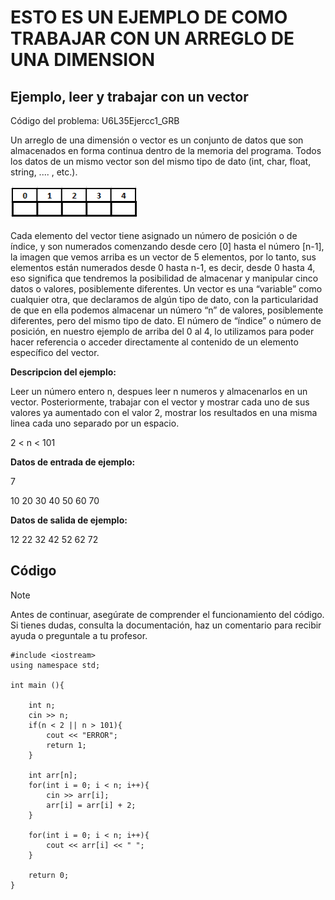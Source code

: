 # ESTO ES UN EJEMPLO DE COMO TRABAJAR CON UN ARREGLO DE UNA DIMENSION

## Ejemplo, leer y trabajar con un vector

Código del problema: U6L35Ejercc1_GRB

Un arreglo de una dimensión o vector es un conjunto de datos que son almacenados en forma continua dentro de la memoria del programa. Todos los datos de un mismo vector son del mismo tipo de dato (int, char, float, string, .... , etc.).

![L35E2.png](L35E2.png?raw=true)

Cada elemento del vector tiene asignado un número de posición o de índice, y son numerados comenzando desde cero [0] hasta el número [n-1], la imagen que vemos arriba es un vector de 5 elementos, por lo tanto, sus elementos están numerados desde 0 hasta n-1, es decir, desde 0 hasta 4, eso significa que tendremos la posibilidad de almacenar y manipular cinco datos o valores, posiblemente diferentes. Un vector es una “variable” como cualquier otra, que declaramos de algún tipo de dato, con la particularidad de que en ella podemos almacenar un número “n” de valores, posiblemente diferentes, pero del mismo tipo de dato. El número de “índice” o número de posición, en nuestro ejemplo de arriba del 0 al 4, lo utilizamos para poder hacer referencia o acceder directamente al contenido de un elemento específico del vector.

**Descripcion del ejemplo:**

Leer un número entero n, despues leer n numeros y almacenarlos en un vector. Posteriormente, trabajar con el vector y mostrar cada uno de sus valores ya aumentado con el valor 2, mostrar los resultados en una misma linea cada uno separado por un espacio.

2 < n < 101

**Datos de entrada de ejemplo:**

7

10 20 30 40 50 60 70

**Datos de salida de ejemplo:**

12 22 32 42 52 62 72

## Código

> [!NOTE]  
> Antes de continuar, asegúrate de comprender el funcionamiento del código.  
> Si tienes dudas, consulta la documentación, haz un comentario para recibir ayuda o preguntale a tu profesor.

```
#include <iostream>
using namespace std;

int main (){

    int n;
    cin >> n;
    if(n < 2 || n > 101){
        cout << "ERROR";
        return 1;
    }

    int arr[n];
    for(int i = 0; i < n; i++){
        cin >> arr[i];
        arr[i] = arr[i] + 2;
    }

    for(int i = 0; i < n; i++){
        cout << arr[i] << " ";
    }

	return 0;
}
```
